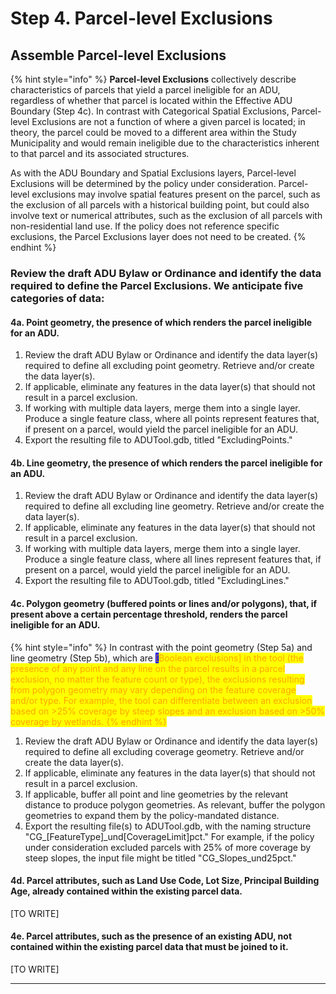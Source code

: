 # Step 4. Parcel-level Exclusions

## Assemble Parcel-level Exclusions

{% hint style="info" %}
**Parcel-level Exclusions** collectively describe characteristics of parcels that yield a parcel ineligible for an ADU, regardless of whether that parcel is located within the Effective ADU Boundary (Step 4c). In contrast with Categorical Spatial Exclusions, Parcel-level Exclusions are not a function of where a given parcel is located; in theory, the parcel could be moved to a different area within the Study Municipality and would remain ineligible due to the characteristics inherent to that parcel and its associated structures.

As with the ADU Boundary and Spatial Exclusions layers, Parcel-level Exclusions will be determined by the policy under consideration. Parcel-level exclusions may involve spatial features present on the parcel, such as the exclusion of all parcels with a historical building point, but could also involve text or numerical attributes, such as the exclusion of all parcels with non-residential land use. If the policy does not reference specific exclusions, the Parcel Exclusions layer does not need to be created.
{% endhint %}

### Review the draft ADU Bylaw or Ordinance and identify the data required to define the Parcel Exclusions. We anticipate five categories of data:

#### 4a. Point geometry, the presence of which renders the parcel ineligible for an ADU.&#x20;

1. Review the draft ADU Bylaw or Ordinance and identify the data layer(s) required to define all excluding point geometry. Retrieve and/or create the data layer(s).
2. If applicable, eliminate any features in the data layer(s) that should not result in a parcel exclusion.
3. If working with multiple data layers, merge them into a single layer. Produce a single feature class, where all points represent features that, if present on a parcel, would yield the parcel ineligible for an ADU.
4. Export the resulting file to ADUTool.gdb, titled "ExcludingPoints."

#### 4b. Line geometry, the presence of which renders the parcel ineligible for an ADU.&#x20;

1. Review the draft ADU Bylaw or Ordinance and identify the data layer(s) required to define all excluding line geometry. Retrieve and/or create the data layer(s).
2. If applicable, eliminate any features in the data layer(s) that should not result in a parcel exclusion.
3. If working with multiple data layers, merge them into a single layer. Produce a single feature class, where all lines represent features that, if present on a parcel, would yield the parcel ineligible for an ADU.
4. Export the resulting file to ADUTool.gdb, titled "ExcludingLines."

#### **4c. Polygon geometry (buffered points or lines and/or polygons), that, if present above a certain percentage threshold, renders the parcel ineligible for an ADU.**&#x20;

{% hint style="info" %}
In contrast with the point geometry (Step 5a) and line geometry (Step 5b), which are <mark style="color:orange;background-color:blue;">\[</mark><mark style="color:orange;background-color:blue;"><mark style="color:orange;">Boolean exclusions]<mark style="color:orange;"></mark> in the tool (the presence of any point and any line on the parcel results in a parcel exclusion, no matter the feature count or type), the exclusions resulting from polygon geometry may vary depending on the feature coverage and/or type. For example, the tool can differentiate between an exclusion based on >25% coverage by steep slopes and an exclusion based on >50% coverage by wetlands.
{% endhint %}

1. Review the draft ADU Bylaw or Ordinance and identify the data layer(s) required to define all excluding coverage geometry. Retrieve and/or create the data layer(s).
2. If applicable, eliminate any features in the data layer(s) that should not result in a parcel exclusion.
3. If applicable, buffer all point and line geometries by the relevant distance to produce polygon geometries. As relevant, buffer the polygon geometries to expand them by the policy-mandated distance.
4. Export the resulting file(s) to ADUTool.gdb, with the naming structure "CG\_\[FeatureType]\_und\[CoverageLimit]pct." For example, if the policy under consideration excluded parcels with 25% of more coverage by steep slopes, the input file might be titled "CG\_Slopes\_und25pct."&#x20;

#### 4d. Parcel attributes, such as Land Use Code, Lot Size, Principal Building Age, already contained within the existing parcel data.&#x20;

\[TO WRITE]

#### 4e. Parcel attributes, such as the presence of an existing ADU, not contained within the existing parcel data that must be joined to it.

\[TO WRITE]



****
